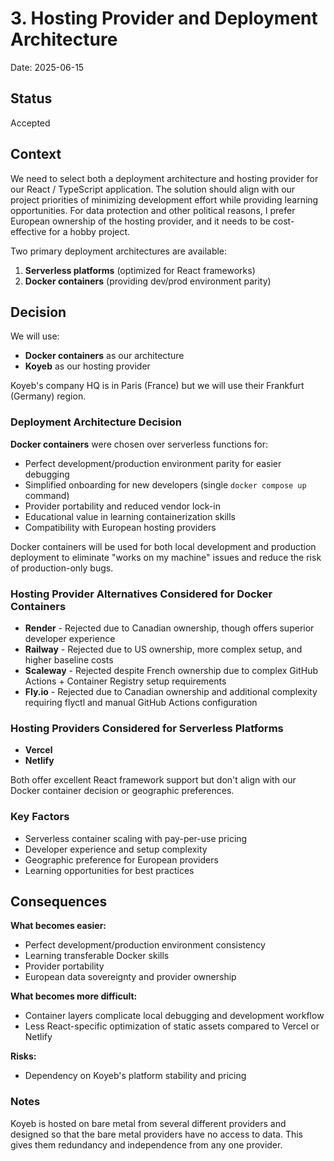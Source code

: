 # 3. Hosting Provider and Deployment Architecture

Date: 2025-06-15

## Status

Accepted

## Context

We need to select both a deployment architecture and hosting provider for our React / TypeScript application. The solution should align with our project priorities of minimizing development effort while providing learning opportunities. For data protection and other political reasons, I prefer European ownership of the hosting provider, and it needs to be cost-effective for a hobby project.

Two primary deployment architectures are available:
1. **Serverless platforms** (optimized for React frameworks)
2. **Docker containers** (providing dev/prod environment parity)

## Decision

We will use:
- **Docker containers** as our architecture
- **Koyeb** as our hosting provider

Koyeb's company HQ is in Paris (France) but we will use their Frankfurt (Germany) region.

### Deployment Architecture Decision

**Docker containers** were chosen over serverless functions for:
- Perfect development/production environment parity for easier debugging
- Simplified onboarding for new developers (single `docker compose up` command)
- Provider portability and reduced vendor lock-in
- Educational value in learning containerization skills
- Compatibility with European hosting providers

Docker containers will be used for both local development and production deployment to eliminate "works on my machine" issues and reduce the risk of production-only bugs.

### Hosting Provider Alternatives Considered for Docker Containers

- **Render** - Rejected due to Canadian ownership, though offers superior developer experience
- **Railway** - Rejected due to US ownership, more complex setup, and higher baseline costs
- **Scaleway** - Rejected despite French ownership due to complex GitHub Actions + Container Registry setup requirements
- **Fly.io** - Rejected due to Canadian ownership and additional complexity requiring flyctl and manual GitHub Actions configuration

### Hosting Providers Considered for Serverless Platforms

- **Vercel**
- **Netlify**

Both offer excellent React framework support but don't align with our Docker container decision or geographic preferences.

### Key Factors

- Serverless container scaling with pay-per-use pricing
- Developer experience and setup complexity
- Geographic preference for European providers
- Learning opportunities for best practices

## Consequences

**What becomes easier:**
- Perfect development/production environment consistency
- Learning transferable Docker skills
- Provider portability
- European data sovereignty and provider ownership

**What becomes more difficult:**
- Container layers complicate local debugging and development workflow
- Less React-specific optimization of static assets compared to Vercel or Netlify

**Risks:**
- Dependency on Koyeb's platform stability and pricing

### Notes

Koyeb is hosted on bare metal from several different providers and designed so that the bare metal providers have no access to data. This gives them redundancy and independence from any one provider.
